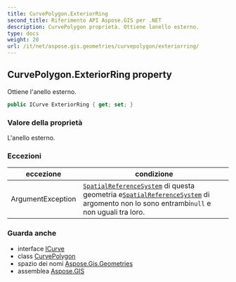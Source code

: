 ```yaml
---
title: CurvePolygon.ExteriorRing
second_title: Riferimento API Aspose.GIS per .NET
description: CurvePolygon proprietà. Ottiene lanello esterno.
type: docs
weight: 20
url: /it/net/aspose.gis.geometries/curvepolygon/exteriorring/
---
```

## CurvePolygon.ExteriorRing property

Ottiene l'anello esterno.

```csharp
public ICurve ExteriorRing { get; set; }
```

### Valore della proprietà

L'anello esterno.

### Eccezioni

| eccezione | condizione |
| --- | --- |
| ArgumentException | [`SpatialReferenceSystem`](../../igeometry/spatialreferencesystem/) di questa geometria e[`SpatialReferenceSystem`](../spatialreferencesystem/) di argomento non lo sono entrambi`null` e non uguali tra loro. |

### Guarda anche

* interface [ICurve](../../icurve/)
* class [CurvePolygon](../)
* spazio dei nomi [Aspose.Gis.Geometries](../../curvepolygon/)
* assemblea [Aspose.GIS](../../../)



